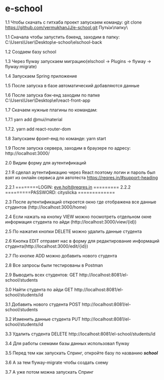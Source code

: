 # e-school
1.1 Чтобы скачать с гитхаба проект запускаем команду: git clone https://github.com/yermukhanJJ/e-school.git Путь\\к\\папку\\

1.1 Сначала чтобы запустить бэкенд, заходим в папку: C:\Users\User\Desktop\e-school\elschool-back

1.2 Создаем базу school

1.3 Через flyway запускаем миграцию(elschool -> Plugins -> flyway -> flyway:migrate)

1.4 Запускаем Spring приложение

1.5 После запуска в базе автоматический добавляются данные

1.6 После запуска бэк-енд заходим по папке C:\Users\User\Desktop\el\react-front-app

1.7 Скачаем нужные плагины по командам:

1.7.1 yarn add @mui/material

1.7.2. yarn add react-router-dom

1.8 Запускаем фронт-енд по команде: yarn start

1.9 После запуска сервера, заходим в браузере по адресу: http://localhost:3000/


2.0 Видим форму для аутентификаций

2.1 Я сделал аутентификацию через React поэтому логин и пароль был взят из онлайн сервиса для автотеста https://reqres.in/#support-heading


2.2.1 ========LOGIN: eve.holt@reqres.in =========
2.2.2 =========PASSWORD: cityslicka =============


2.3 После аутентификаций откроется окно где отображена все данные студентов (http://localhost:3000/home)

2.4 Если нажать на кнопку VIEW можно посмотреть отдельном окне информация студента по айди (http://localhost:3000/view/{id})

2.5 По нажатия кнопки DELETE можно удалить данные студента

2.6 Кнопка EDIT отправят нас в форму для редактирование информаций студента(http://localhost:3000/edit/{id})

2.7 По кнопке ADD можно добавить нового студента

2.8 Все запросы были тестированы в Postman

2.9 Выводить всех студентов: GET http://localhost:8081/el-school/students


3.0 Найти студента по айди GET http://localhost:8081/el-school/students/id

3.1 Добавить нового студента POST http://localhost:8081/el-school/students

3.2 Изменить данные студента PUT http://localhost:8081/el-school/students/id

3.3 Удалить студента DELETE http://localhost:8081/el-school/students/id

3.4 Для работы схемами базы данных использовал flyway

3.5 Перед тем как запускать Спринг, откройте базу по названию ***school***

3.6 А за тем flyway-migrate чтобы создать схему

3.7 А уже потом можна запускать Спринг
